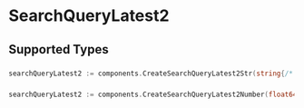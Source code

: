 # SearchQueryLatest2


## Supported Types

### 

```go
searchQueryLatest2 := components.CreateSearchQueryLatest2Str(string{/* values here */})
```

### 

```go
searchQueryLatest2 := components.CreateSearchQueryLatest2Number(float64{/* values here */})
```

